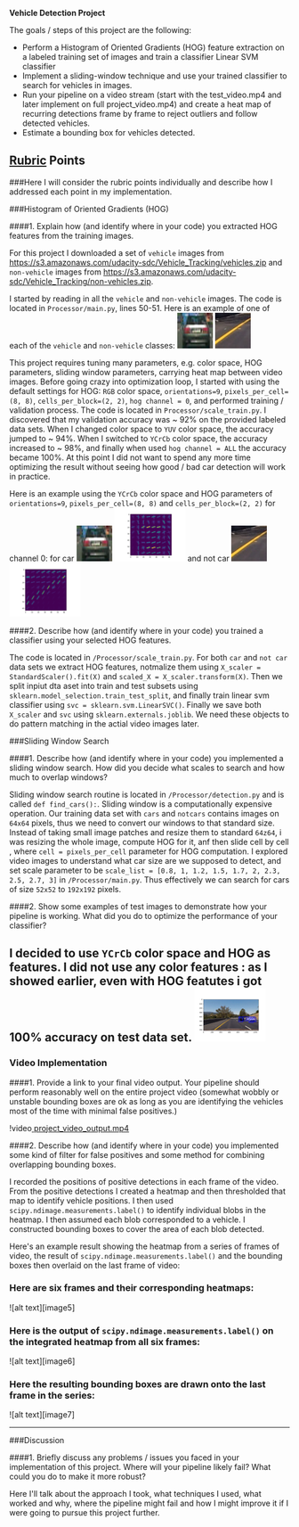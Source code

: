 **Vehicle Detection Project**

The goals / steps of this project are the following:

* Perform a Histogram of Oriented Gradients (HOG) feature extraction on a labeled training set of images and train a classifier Linear SVM classifier
* Implement a sliding-window technique and use your trained classifier to search for vehicles in images.
* Run your pipeline on a video stream (start with the test_video.mp4 and later implement on full project_video.mp4) and create a heat map of recurring detections frame by frame to reject outliers and follow detected vehicles.
* Estimate a bounding box for vehicles detected.

## [Rubric](https://review.udacity.com/#!/rubrics/513/view) Points
###Here I will consider the rubric points individually and describe how I addressed each point in my implementation.  


###Histogram of Oriented Gradients (HOG)

####1. Explain how (and identify where in your code) you extracted HOG features from the training images.

For this project I downloaded a set of `vehicle` images from https://s3.amazonaws.com/udacity-sdc/Vehicle_Tracking/vehicles.zip and `non-vehicle` images from https://s3.amazonaws.com/udacity-sdc/Vehicle_Tracking/non-vehicles.zip.

I started by reading in all the `vehicle` and `non-vehicle` images. The code is located in `Processor/main.py`, lines 50-51. Here is an example of one of each of the `vehicle` and `non-vehicle` classes:
<img src="examples/car.png" width="64">
<img src="examples/notcar.png" width="64">

This project requires tuning many parameters, e.g. color space, HOG parameters, sliding window parameters, carrying heat map between video images. Before going crazy into optimization loop, I started with using the default settings for HOG: `RGB` color space, `orientations=9`, `pixels_per_cell=(8, 8)`, `cells_per_block=(2, 2)`,  `hog channel = 0`, and performed training / validation process.
The code is located in `Processor/scale_train.py`. I discovered that my validation accuracy was ~ 92% on the provided labeled data sets. When I changed color space to `YUV` color space, the accuracy jumped to ~ 94%. When I switched to `YCrCb` color space, the accuracy increased to ~ 98%, and finally when used `hog channel = ALL` the accuracy became 100%. At this point I did not want to spend any more time optimizing the result without seeing how good / bad car detection will work in practice. 

Here is an example using the `YCrCb` color space and HOG parameters of `orientations=9`, `pixels_per_cell=(8, 8)` and `cells_per_block=(2, 2)` for channel 0:
for car
<img src="examples/car.png" width="64">
<img src="examples/car_hog_ch0.png" width="128">
and not car 
<img src="examples/notcar.png" width="64">
<img src="examples/notcar_hog_ch0.png" width="128">

####2. Describe how (and identify where in your code) you trained a classifier using your selected HOG features.

The code is located in `/Processor/scale_train.py`. For both `car` and `not car` data sets we extract HOG features, notmalize them using `X_scaler = StandardScaler().fit(X)` and `scaled_X = X_scaler.transform(X)`. Then we split inpiut dta aset into train and test subsets using `sklearn.model_selection.train_test_split`, and finally train linear svm classifier using `svc = sklearn.svm.LinearSVC()`. Finally we save both `X_scaler` and `svc` using `sklearn.externals.joblib`. We need these objects to do pattern matching in the actial video images later. 

###Sliding Window Search

####1. Describe how (and identify where in your code) you implemented a sliding window search.  How did you decide what scales to search and how much to overlap windows?

Sliding window search routine is located in `/Processor/detection.py` and is called `def find_cars():`. Sliding window is a computationally expensive operation. Our training data set with `cars` and `notcars` contains images on `64x64` pixels, thus we need to convert our windows to that standard size. Instead of taking small image patches and resize them to standard `64z64`, i was resizing the whole image, compute HOG for it, anf then slide cell by cell , where `cell = pixels_per_cell` parameter for HOG computation. I explored video images to understand what car size are we supposed to detect, and set scale parameter to be `scale_list = [0.8, 1, 1.2, 1.5, 1.7, 2, 2.3, 2.5, 2.7, 3]` in `/Processor/main.py`. Thus effectively we can search for cars of size `52x52` to `192x192` pixels.

####2. Show some examples of test images to demonstrate how your pipeline is working.  What did you do to optimize the performance of your classifier?

I decided to use `YCrCb` color space and HOG as features. I did not use any color features : as I showed earlier, even with HOG featutes i got 100% accuracy on test data set. 
<img src="examples/sliding_window_search.png" width="128">
---

### Video Implementation

####1. Provide a link to your final video output.  Your pipeline should perform reasonably well on the entire project video (somewhat wobbly or unstable bounding boxes are ok as long as you are identifying the vehicles most of the time with minimal false positives.)

!video[ project_video_output.mp4 ]( ./project_video_output.mp4 )



####2. Describe how (and identify where in your code) you implemented some kind of filter for false positives and some method for combining overlapping bounding boxes.

I recorded the positions of positive detections in each frame of the video.  From the positive detections I created a heatmap and then thresholded that map to identify vehicle positions.  I then used `scipy.ndimage.measurements.label()` to identify individual blobs in the heatmap.  I then assumed each blob corresponded to a vehicle.  I constructed bounding boxes to cover the area of each blob detected.  

Here's an example result showing the heatmap from a series of frames of video, the result of `scipy.ndimage.measurements.label()` and the bounding boxes then overlaid on the last frame of video:

### Here are six frames and their corresponding heatmaps:

![alt text][image5]

### Here is the output of `scipy.ndimage.measurements.label()` on the integrated heatmap from all six frames:
![alt text][image6]

### Here the resulting bounding boxes are drawn onto the last frame in the series:
![alt text][image7]



---

###Discussion

####1. Briefly discuss any problems / issues you faced in your implementation of this project.  Where will your pipeline likely fail?  What could you do to make it more robust?

Here I'll talk about the approach I took, what techniques I used, what worked and why, where the pipeline might fail and how I might improve it if I were going to pursue this project further.  

